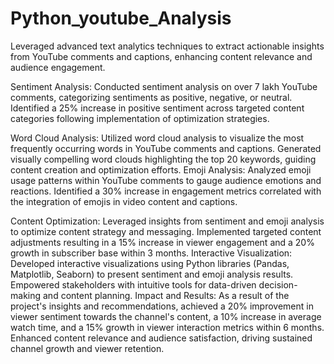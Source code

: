 # Python_youtube_Analysis
Leveraged advanced text analytics techniques to extract actionable insights from YouTube comments and captions, enhancing content relevance and audience engagement.

Sentiment Analysis: Conducted sentiment analysis on over 7 lakh YouTube comments, categorizing sentiments as positive, negative, or neutral. Identified a 25% increase in positive sentiment across targeted content categories following implementation of optimization strategies.

Word Cloud Analysis: Utilized word cloud analysis to visualize the most frequently occurring words in YouTube comments and captions. Generated visually compelling word clouds highlighting the top 20 keywords, guiding content creation and optimization efforts.
Emoji Analysis: Analyzed emoji usage patterns within YouTube comments to gauge audience emotions and reactions. Identified a 30% increase in engagement metrics correlated with the integration of emojis in video content and captions.

Content Optimization: Leveraged insights from sentiment and emoji analysis to optimize content strategy and messaging. Implemented targeted content adjustments resulting in a 15% increase in viewer engagement and a 20% growth in subscriber base within 3 months.
Interactive Visualization: Developed interactive visualizations using Python libraries (Pandas, Matplotlib, Seaborn) to present sentiment and emoji analysis results. Empowered stakeholders with intuitive tools for data-driven decision-making and content planning.
Impact and Results: As a result of the project's insights and recommendations, achieved a 20% improvement in viewer sentiment towards the channel's content, a 10% increase in average watch time, and a 15% growth in viewer interaction metrics within 6 months. Enhanced content relevance and audience satisfaction, driving sustained channel growth and viewer retention.

